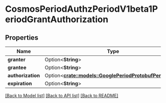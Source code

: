 # CosmosPeriodAuthzPeriodV1beta1PeriodGrantAuthorization

## Properties

Name | Type | Description | Notes
------------ | ------------- | ------------- | -------------
**granter** | Option<**String**> |  | [optional]
**grantee** | Option<**String**> |  | [optional]
**authorization** | Option<[**crate::models::GooglePeriodProtobufPeriodAny**](google.protobuf.Any.md)> |  | [optional]
**expiration** | Option<**String**> |  | [optional]

[[Back to Model list]](../README.md#documentation-for-models) [[Back to API list]](../README.md#documentation-for-api-endpoints) [[Back to README]](../README.md)


